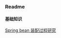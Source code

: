 ### Readme

#### 基础知识

[Spring bean 装配过程研究](https://github.com/dnstfengtao/personal-article/blob/master/Spring%20bean%20%E8%A3%85%E9%85%8D%E8%BF%87%E7%A8%8B%E7%A0%94%E7%A9%B6.md)
